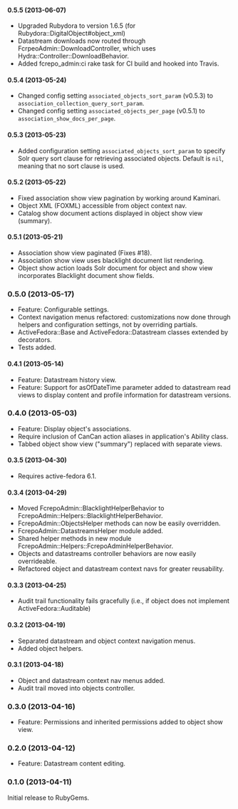 #### 0.5.5 (2013-06-07)

* Upgraded Rubydora to version 1.6.5 (for Rubydora::DigitalObject#object_xml)
* Datastream downloads now routed through FcrpeoAdmin::DownloadController, which uses Hydra::Controller::DownloadBehavior.
* Added fcrepo_admin:ci rake task for CI build and hooked into Travis.

#### 0.5.4 (2013-05-24)

* Changed config setting `associated_objects_sort_param` (v0.5.3) to `association_collection_query_sort_param`.
* Changed config setting `associated_objects_per_page` (v0.5.1) to `association_show_docs_per_page`.

#### 0.5.3 (2013-05-23)

* Added configuration setting `associated_objects_sort_param` to specify Solr query sort clause for retrieving associated objects. Default is `nil`, meaning that no sort clause is used.

#### 0.5.2 (2013-05-22)

* Fixed association show view pagination by working around Kaminari.
* Object XML (FOXML) accessible from object context nav.
* Catalog show document actions displayed in object show view (summary).

#### 0.5.1 (2013-05-21)

* Association show view paginated (Fixes #18). 
* Association show view uses blacklight document list rendering.
* Object show action loads Solr document for object and show view incorporates Blacklight document show fields.

### 0.5.0 (2013-05-17)

* Feature: Configurable settings.
* Context navigation menus refactored: customizations now done through helpers and configuration settings, not by overriding partials.
* ActiveFedora::Base and ActiveFedora::Datastream classes extended by decorators.
* Tests added.

#### 0.4.1 (2013-05-14)

* Feature: Datastream history view.
* Feature: Support for asOfDateTime parameter added to datastream read views to display content and profile information for datastream versions.

### 0.4.0 (2013-05-03)

* Feature: Display object's associations.
* Require inclusion of CanCan action aliases in application's Ability class.
* Tabbed object show view ("summary") replaced with separate views.

#### 0.3.5 (2013-04-30)

* Requires active-fedora 6.1.

#### 0.3.4 (2013-04-29)

* Moved FcrepoAdmin::BlacklightHelperBehavior to FcrepoAdmin::Helpers::BlacklightHelperBehavior.
* FcrepoAdmin::ObjectsHelper methods can now be easily overridden.
* FcrepoAdmin::DatastreamsHelper module added.
* Shared helper methods in new module FcrepoAdmin::Helpers::FcrepoAdminHelperBehavior.
* Objects and datastreams controller behaviors are now easily overrideable.
* Refactored object and datastream context navs for greater reusability.

#### 0.3.3 (2013-04-25)

* Audit trail functionality fails gracefully (i.e., if object does not implement ActiveFedora::Auditable)

#### 0.3.2 (2013-04-19)

* Separated datastream and object context navigation menus.
* Added object helpers.

#### 0.3.1 (2013-04-18)

* Object and datastream context nav menus added.
* Audit trail moved into objects controller.

### 0.3.0 (2013-04-16)

* Feature: Permissions and inherited permissions added to object show view.

### 0.2.0 (2013-04-12)

* Feature: Datastream content editing.

### 0.1.0 (2013-04-11)

Initial release to RubyGems.

